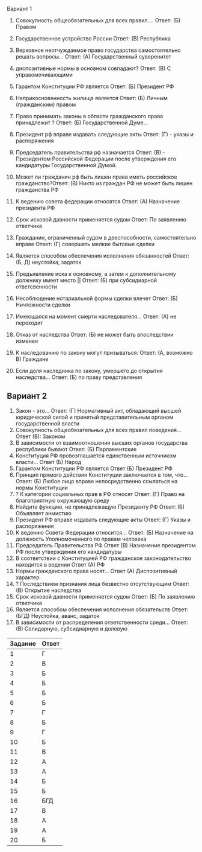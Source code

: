 Вариант 1
1. Совокупность общеобязательных для всех правил....
   Ответ: (Б) Правом
   
2. Государственное устройство России
   Ответ: (В) Республика
3. Верховное неотчуждаемое право государства самостоятельно решать вопросы...
   Ответ: (А) Государственный суверенитет
4. диспозитивные нормы в основном совпадают?
   Ответ: (В) С управомочивающими
5. Гарантом Конституции РФ является
   Ответ: (Б) Президент РФ
6. Неприкосновенность жилища является
   Ответ: (Б) Личным (гражданским) правом
7. Право принимать законы в области гражданского права принадлежит
   ? Ответ: (Б) Государственной Думе...
8. Президент рф вправе издавать следующие акты
   Ответ: (Г) - указы и распоряжения
9. Председатель правительства рф назначается
   Ответ: (В) - Президентом Российской Федерации после утверждения его кандидатуры Государственной Думой.
10. Может ли гражданин рф быть лишен права иметь российское гражданство?Ответ: (В) Никто из граждан РФ не может быть лишен гражданства РФ
11. К ведению совета федерации относятся Ответ:  (А) Назначение президента РФ
12. Срок исковой давности применяется судом Ответ: По заявлению ответчика
13. Гражданин, ограниченный судом в дееспособности, самостоятельно вправе Ответ:  (Г) совершать мелкие бытовые сделки
14. Является способом обеспечения исполнения обязанностей
    Ответ: (Б, Д) неустойка, задаток
15. Предъявление иска к основному, а затем к дополнительному должнику имеет место || Ответ: (Б) при субсидиарной ответсвенности
16. Несоблюдение нотариальной формы сделки влечет
    Ответ: (Б) Ничтожности сделки
17. Имеющаяся на момент смерти наследователя...
    Ответ: (А) не переходит
18. Отказ от наследства
    Ответ: (Б) не может быть впоследствии изменен
19. К наследованию по закону могут призываться:
    Ответ: (А, возможно В) Граждане
20. Если доля наследника по закону, умершего до открытия наследства...
    Ответ: (Б) по праву представления



## Вариант 2


1. Закон - это... Ответ: (Г) Нормативный акт, обладающий высшей юридической силой и принятый представительным органом государственной власти
2. Совокупность общеобязательных для всех правил поведения... Ответ (В): Законом
3. В зависимости от взаимоотношения высших органов государства республики бывают Ответ: (Б) Парламентские
4. Конституция РФ провозглашается единственным источником власти... Ответ (Б) Народ
5. Гарантом Конституции РФ является Ответ (Б) Президент РФ
6. Принцип прямого действия Конституции заключается в том, что... Ответ: (Б) Любое лицо вправе непосредственно ссылаться на нормы Конституции
7. ? К категории социальных прав в РФ относят Ответ: (Г) Право на благоприятную окружающую среду
8. Найдите функцию, не принадлежащую Президенту РФ Ответ: (Б) Объявляет анмистию
9. Президент РФ вправе издавать следующие акты Ответ: (Г) Указы и распоряжения
10. К ведению Совета Федерации относится... Ответ: (Б) Назначение на должность Уполномоченного по правам человека
11. Председатель Правительства РФ Ответ (В) Назначение президентом РФ после утверждения его кандидатуры
12. В соответствии с Конституцией РФ гражданское законодательство находится в ведении Ответ (А) РФ
13. Нормы гражданского права носят... Ответ (А) Диспозитивный характер
14. ? Последствием признания лица безвестно отсутствующим Ответ: (В) Открытие наследства
15. Срок исковой давности применяется судом Ответ: (Б) По заявлению ответчика
16. Является способом обеспечения исполнения обязательств Ответ: (БГД) Неустойка, аванс, задаток
17. В зависимости от распределения ответственности среди... Ответ: (В) Солидарную, субсидиарную и долевую

| Задание | Ответ |
| ------- | ----- |
| 1       | Г     |
| 2       | В     |
| 3       | Б     |
| 4       | Б     |
| 5       | Б     |
| 6       | Б     |
| 7       | Г     |
| 8       | Б     |
| 9       | Г     |
| 10      | Б     |
| 11      | В     |
| 12      | А     |
| 13      | А     |
| 14      | Б     |
| 15      | Б     |
| 16      | БГД   |
| 17      | В     |
| 18      | А     |
| 19      | А     |
| 20      | Б     |
